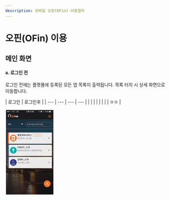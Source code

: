 ```yaml
---
description: 모바일 오핀(OFin) 이용절차
---
```


# 오핀\(OFin\) 이용

## 메인 화면

#### a. 로그인 전

로그인 전에는 플랫폼에 등록된 모든 앱 목록이 출력됩니다. 목록 터치 시 상세 화면으로 이동합니다.



| 로그인 | 로그인후 |
| --- | --- | --- | --- |
|  |  |
|  |  |
|  | ㅇㅇ |

![](../../../.gitbook/assets/image%20%282%29.png)

